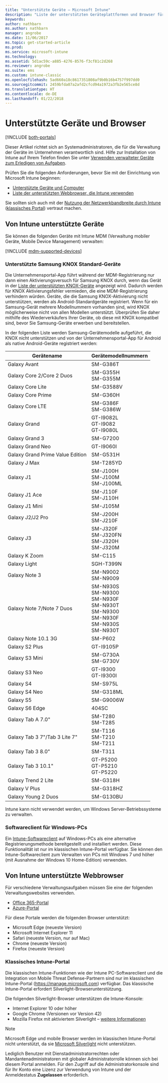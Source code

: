 ```yaml
---
title: "Unterstützte Geräte – Microsoft Intune"
description: "Liste der unterstützten Geräteplattformen und Browser für die Intune-Geräteverwaltung"
keywords: 
author: nathbarn
ms.author: nathbarn
manager: angrobe
ms.date: 11/06/2017
ms.topic: get-started-article
ms.prod: 
ms.service: microsoft-intune
ms.technology: 
ms.assetid: 5d1ac59c-a885-4276-8576-f3cf81c2d268
ms.reviewer: angrobe
ms.suite: ems
ms.custom: intune-classic
ms.openlocfilehash: 5ad660a18c8617351808af9b0b16b4757f997dd0
ms.sourcegitcommit: 2459bfda07a2afd2cfcd94a1972a3fb2e565ce8d
ms.translationtype: HT
ms.contentlocale: de-DE
ms.lasthandoff: 01/22/2018
---
```

# <a name="supported-devices-and-browsers"></a>Unterstützte Geräte und Browser

[!INCLUDE [both-portals](./includes/note-for-both-portals.md)]

Dieser Artikel richtet sich an Systemadministratoren, die für die Verwaltung der Geräte im Unternehmen verantwortlich sind. Hilfe zur Installation von Intune auf Ihrem Telefon finden Sie unter [Verwenden verwalteter Geräte zum Erledigen von Aufgaben](/intune-user-help/company-portal-frequently-asked-questions).

Prüfen Sie die folgenden Anforderungen, bevor Sie mit der Einrichtung von Microsoft Intune beginnen:

- [Unterstützte Geräte und Computer](#intune-supported-devices)
- [Liste der unterstützten Webbrowser, die Intune verwenden](#intune-supported-web-browsers)

Sie sollten sich auch mit der [Nutzung der Netzwerkbandbreite durch Intune](network-bandwidth-use.md) ([klassisches Portal](/intune-classic/get-started/network-bandwidth-use)) vertraut machen.

## <a name="intune-supported-devices"></a>Von Intune unterstützte Geräte

Sie können die folgenden Geräte mit Intune MDM (Verwaltung mobiler Geräte, Mobile Device Management) verwalten:

[!INCLUDE [mdm-supported-devices](./includes/mdm-supported-devices.md)]

### <a name="supported-samsung-knox-standard-devices"></a>Unterstützte Samsung KNOX Standard-Geräte

Die Unternehmensportal-App führt während der MDM-Registrierung nur dann einen Aktivierungsversuch für Samsung KNOX durch, wenn das Gerät in der [Liste der unterstützten KNOX-Geräte](https://www.samsungknox.com/knox-supported-devices/knox-workspace) angezeigt wird. Dadurch werden für KNOX Aktivierungsfehler vermieden, die eine MDM-Registrierung verhindern würden. Geräte, die die Samsung KNOX-Aktivierung nicht unterstützen, werden als Android-Standardgeräte registriert. Wenn für ein Samsung-Gerät mehrere Modellnummern vorhanden sind, wird KNOX möglicherweise nicht von allen Modellen unterstützt. Überprüfen Sie daher mithilfe des Wiederverkäufers Ihrer Geräte, ob diese mit KNOX kompatibel sind, bevor Sie Samsung-Geräte erwerben und bereitstellen.

In der folgenden Liste werden Samsung-Gerätemodelle aufgeführt, die KNOX nicht unterstützen und von der Unternehmensportal-App für Android als native Android-Geräte registriert werden:

| **Gerätename** | **Gerätemodellnummern** |
| --- | --- |
| Galaxy Avant | SM-G386T |
| Galaxy Core 2/Core 2 Duos | SM-G355H<br>SM-G355M |
| Galaxy Core Lite | SM-G3588V |
| Galaxy Core Prime | SM-G360H |
| Galaxy Core LTE | SM-G386F<br>SM-G386W |
| Galaxy Grand | GT-I9082L<br>GT-I9082<br>GT-I9080L |
| Galaxy Grand 3 | SM-G7200 |
| Galaxy Grand Neo | GT-I9060I |
| Galaxy Grand Prime Value Edition | SM-G531H |
| Galaxy J Max | SM-T285YD |
| Galaxy J1 | SM-J100H<br>SM-J100M<br>SM-J100ML |
| Galaxy J1 Ace | SM-J110F<br>SM-J110H |
| Galaxy J1 Mini | SM-J105M |
| Galaxy J2/J2 Pro | SM-J200H<br>SM-J210F |
| Galaxy J3 | SM-J320F<br>SM-J320FN<br>SM-J320H<br>SM-J320M |
| Galaxy K Zoom | SM-C115 |
| Galaxy Light | SGH-T399N |
| Galaxy Note 3 | SM-N9002<br>SM-N9009 |
| Galaxy Note 7/Note 7 Duos | SM-N930S<br>SM-N9300<br>SM-N930F<br>SM-N930T<br>SM-N9300<br>SM-N930F<br>SM-N930S<br>SM-N930T |
| Galaxy Note 10.1 3G | SM-P602 |
| Galaxy S2 Plus | GT-I9105P |
| Galaxy S3 Mini | SM-G730A<br>SM-G730V |
| Galaxy S3 Neo | GT-I9300<br>GT-I9300I |
| Galaxy S4 | SM-S975L |
| Galaxy S4 Neo | SM-G318ML |
| Galaxy S5 | SM-G9006W |
| Galaxy S6 Edge | 404SC |
| Galaxy Tab A 7.0&quot; | SM-T280<br>SM-T285 |
| Galaxy Tab 3 7&quot;/Tab 3 Lite 7&quot; | SM-T116<br>SM-T210<br>SM-T211 |
| Galaxy Tab 3 8.0&quot; | SM-T311 |
| Galaxy Tab 3 10.1&quot; | GT-P5200<br>GT-P5210<br>GT-P5220 |
| Galaxy Trend 2 Lite | SM-G318H |
| Galaxy V Plus | SM-G318HZ |
| Galaxy Young 2 Duos | SM-G130BU |

Intune kann nicht verwendet werden, um Windows Server-Betriebssysteme zu verwalten.

### <a name="windows-pc-software-client"></a>Softwareclient für Windows-PCs

Ein [Intune-Softwareclient](/intune-classic/deploy-use/manage-windows-pcs-with-microsoft-intune) auf Windows-PCs als eine alternative Registrierungsmethode bereitgestellt und installiert werden. Diese Funktionalität ist nur im klassischen Intune-Portal verfügbar. Sie können den Intune-Softwareclient zum Verwalten von PCs mit Windows 7 und höher (mit Ausnahme der Windows 10 Home-Edition) verwenden.

<!--  ### Exchange ActiveSync management

You can manage [Exchange ActiveSync devices](/intune-classic/deploy-use/mobile-device-management-with-exchange-activesync-and-microsoft-intune) from the Intune console. This option provides a limited set of management capabilities when compared to the other methods. See [Capabilities of built-in Mobile Device Management in Office 365](https://support.office.com/article/Capabilities-of-built-in-Mobile-Device-Management-for-Office-365-a1da44e5-7475-4992-be91-9ccec25905b0) for a list of supported devices.  -->

## <a name="intune-supported-web-browsers"></a>Von Intune unterstützte Webbrowser

Für verschiedene Verwaltungsaufgaben müssen Sie eine der folgenden Verwaltungswebsites verwenden.

- [Office 365-Portal](http://go.microsoft.com/fwlink/p/?LinkId=698854)
- [Azure-Portal](https://portal.azure.com/)

Für diese Portale werden die folgenden Browser unterstützt:
- Microsoft Edge (neueste Version)
- Microsoft Internet Explorer 11
- Safari (neueste Version, nur auf Mac)
- Chrome (neueste Version)
- Firefox (neueste Version)

### <a name="intune-classic-portal"></a>Klassisches Intune-Portal

Die klassischen Intune-Funktionen wie der Intune PC-Softwareclient und die Integration von Mobile Threat Defense-Partnern sind nur im klassischen Intune-Portal (https://manage.microsoft.com) verfügbar. Das klassische Intune-Portal erfordert Silverlight-Browserunterstützung.

Die folgenden Silverlight-Browser unterstützen die Intune-Konsole:
- Internet Explorer 10 oder höher
- Google Chrome (Versionen vor Version 42)
- Mozilla Firefox mit aktiviertem Silverlight – [weitere Informationen](https://go.microsoft.com/fwlink/?linkid=836872)

> [!Note]
> Microsoft Edge und mobile Browser werden im klassischen Intune-Portal nicht unterstützt, da sie [Microsoft Silverlight](https://msdn.microsoft.com/library/cc838158(v=vs.95).aspx) nicht unterstützen.

Lediglich Benutzer mit Dienstadministratorrechten oder Mandantenadministratoren mit globaler Administratorrolle können sich bei diesem Portal anmelden. Für den Zugriff auf die Administratorkonsole sind für Ihr Konto eine Lizenz zur Verwendung von Intune und der Anmeldestatus **Zugelassen** erforderlich.
